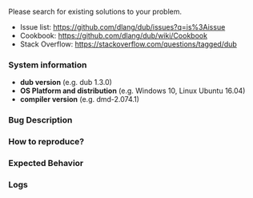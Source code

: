 Please search for existing solutions to your problem.
- Issue list: https://github.com/dlang/dub/issues?q=is%3Aissue
- Cookbook: https://github.com/dlang/dub/wiki/Cookbook
- Stack Overflow: https://stackoverflow.com/questions/tagged/dub

### System information
- **dub version** (e.g. dub 1.3.0)
- **OS Platform and distribution** (e.g. Windows 10, Linux Ubuntu 16.04)
- **compiler version** (e.g. dmd-2.074.1)

### Bug Description

### How to reproduce?

### Expected Behavior

### Logs
